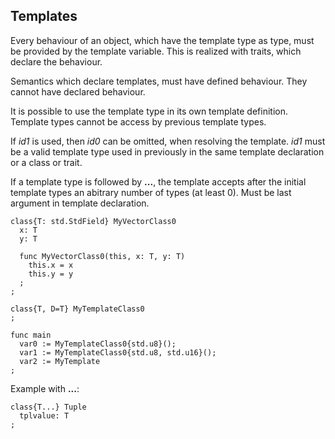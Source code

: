 ## Templates

Every behaviour of an object, which have the template type as type, must be
provided by the template variable. This is realized with traits, which declare
the behaviour.

Semantics which declare templates, must have defined behaviour. They cannot
have declared behaviour.

It is possible to use the template type in its own template definition. Template types cannot
be access by previous template types.

If *id1* is used, then *id0* can be omitted, when resolving the template. *id1*
must be a valid template type used in previously in the same template
declaration or a class or trait.

If a template type is followed by **...**, the template accepts after
the initial template types an abitrary number of types (at least 0). Must be
last argument in template declaration.

```
class{T: std.StdField} MyVectorClass0
  x: T
  y: T

  func MyVectorClass0(this, x: T, y: T)
	this.x = x
	this.y = y
  ;
;

class{T, D=T} MyTemplateClass0
;

func main
  var0 := MyTemplateClass0{std.u8}();
  var1 := MyTemplateClass0{std.u8, std.u16}();
  var2 := MyTemplate
;
```

Example with **...**:

```
class{T...} Tuple
  tplvalue: T
;
```
